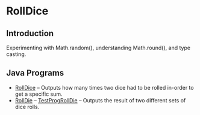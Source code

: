 # RollDice
## Introduction
Experimenting with Math.random(), understanding Math.round(), and type casting.
## Java Programs
  * [RollDice]( https://github.com/Spades86/Undergraduate/blob/master/Java/Java-2/RollDice/src/rollDice/RollDice.java) – Outputs how many times two dice had to be rolled in-order to get a specific sum.
  * [RollDie]( https://github.com/Spades86/Undergraduate/blob/master/Java/Java-2/RollDice/src/rollDice/RollDie.java) – [TestProgRollDie]( https://github.com/Spades86/Undergraduate/blob/master/Java/Java-2/RollDice/src/rollDice/TestProgRollDie.java) – Outputs the result of two different sets of dice rolls.
